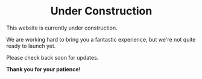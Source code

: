 
<body>
<center>
<h1>Under Construction</h1>
</center>
</body>
This website is currently under construction. 

We are working hard to bring you a fantastic experience, 
but we're not quite ready to launch yet. 

Please check back soon for updates.

**Thank you for your patience!** 